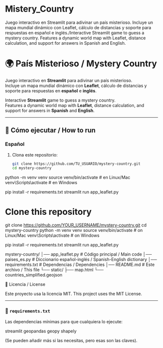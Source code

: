 # Mistery_Country
Juego interactivo en Streamlit para adivinar un país misterioso. Incluye un mapa mundial dinámico con Leaflet, cálculo de distancias y soporte para respuestas en español e inglés./Interactive Streamlit game to guess a mystery country. Features a dynamic world map with Leaflet, distance calculation, and support for answers in Spanish and English.

# 🌍 País Misterioso / Mystery Country

Juego interactivo en **Streamlit** para adivinar un país misterioso.  
Incluye un mapa mundial dinámico con **Leaflet**, cálculo de distancias y soporte para respuestas en **español** e **inglés**.

Interactive **Streamlit** game to guess a mystery country.  
Features a dynamic world map with **Leaflet**, distance calculation, and support for answers in **Spanish** and **English**.

---

## 🚀 Cómo ejecutar / How to run

### Español
1. Clona este repositorio:
   ```bash
   git clone https://github.com/TU_USUARIO/mystery-country.git
   cd mystery-country
python -m venv venv
source venv/bin/activate   # en Linux/Mac
venv\Scripts\activate      # en Windows

pip install -r requirements.txt
streamlit run app_leaflet.py


# Clone this repository

git clone https://github.com/YOUR_USERNAME/mystery-country.git
cd mystery-country
python -m venv venv
source venv/bin/activate   # on Linux/Mac
venv\Scripts\activate      # on Windows

pip install -r requirements.txt
streamlit run app_leaflet.py

mystery-country/
│── app_leaflet.py        # Código principal / Main code
│── paises_es.py          # Diccionario español-inglés / Spanish-English dictionary
│── requirements.txt      # Dependencias / Dependencies
│── README.md             # Este archivo / This file
└── static/
    ├── map.html
    └── countries_simplified.geojson

📜 Licencia / License

Este proyecto usa la licencia MIT.
This project uses the MIT License.


---

### 📄 `requirements.txt`
Las dependencias mínimas para que cualquiera lo ejecute:

streamlit
geopandas
geopy
shapely


(Se pueden añadir más si las necesitas, pero esas son las claves).


